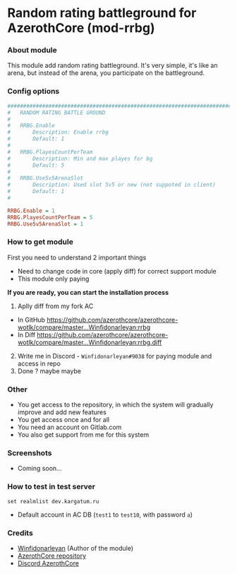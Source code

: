 # Random rating battleground for AzerothCore (mod-rrbg)

### About module
This module add random rating battleground. It's very simple, it's like an arena, but instead of the arena, you participate on the battleground.

### Config options
```ini
###################################################################################################
#   RANDOM RATING BATTLE GROUND
#   
#   RRBG.Enable
#       Description: Enable rrbg
#       Default: 1
#
#   RRBG.PlayesCountPerTeam
#       Description: Min and max playes for bg
#       Default: 5
#
#   RRBG.Use5v5ArenaSlot
#       Description: Used slot 5v5 or new (not suppoted in client)
#       Default: 1
#

RRBG.Enable = 1
RRBG.PlayesCountPerTeam = 5
RRBG.Use5v5ArenaSlot = 1
```

### How to get module
First you need to understand 2 important things
- Need to change code in core (apply diff) for correct support module
- This module only paying

**If you are ready, you can start the installation process**
1. Aplly diff from my fork AC
* In GitHub https://github.com/azerothcore/azerothcore-wotlk/compare/master...Winfidonarleyan:rrbg
* In Diff https://github.com/azerothcore/azerothcore-wotlk/compare/master...Winfidonarleyan:rrbg.diff
2. Write me in Discord - `Winfidonarleyan#9038` for paying module and access in repo
3. Done ? maybe maybe

### Other
- You get access to the repository, in which the system will gradually improve and add new features
- You get access once and for all
- You need an account on Gitlab.com
- You also get support from me for this system

### Screenshots
- Coming soon...

### How to test in test server
```set realmlist dev.kargatum.ru```
- Default account in AC DB (`test1` to `test10`, with password `a`)

### Credits
- [Winfidonarleyan](https://github.com/Winfidonarleyan) (Author of the module)
- [AzerothCore repository](https://github.com/azerothcore/azerothcore-wotlk)
- [Discord AzerothCore](https://discord.gg/PaqQRkd)
